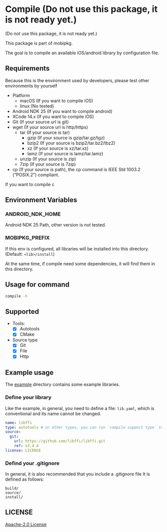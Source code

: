 # Compile (Do not use this package, it is not ready yet.)

(Do not use this package, it is not ready yet.)

This package is part of mobipkg.

The goal is to compile an available iOS/android library by configuration file.

## Requirements

Because this is the environment used by developers, please test other environments by yourself

- Platform
  - macOS (If you want to compile iOS)
  - linux (No tested)
- Android NDK 25 (If you want to compile android)
- XCode 14.x (If you want to compile iOS)
- Git (If your source url is git)
- wget (If your source url is http/https)
  - tar (If your source is tar)
    - gzip (If your source is gzip/tar.gz/tgz)
    - bzip2 (If your source is bzip2/tar.bz2/tbz2)
    - xz (If your source is xz/tar.xz)
    - lamz (If your source is lamz/tar.lamz)
  - unzip (If your source is zip)
  - 7zip (If your source is 7zip)
- cp (If your source is path), the cp command is IEEE Std 1003.2 (“POSIX.2”) compliant.

If you want to compile c

## Environment Variables

### ANDROID_NDK_HOME

Android NDK 25 Path, other version is not tested.

### MOBIPKG_PREFIX

If this env is configured, all libraries will be installed into this directory. (Default: `<lib>/install`)

At the same time, if compile need some dependencies, it will find them in this directory.

## Usage for command

```bash
compile -h
```

## Supported

- Tools:
  - [x] Autotools
  - [x] CMake

- Source type
  - [x] Git
  - [x] File
  - [x] Http

## Example usage

The [example](https://github.com/mobipkg/compile/tree/main/example) directory contains some example libraries.

### Define your library

Like the example, in general, you need to define a file: `lib.yaml`, which is conventional and its name cannot be changed.

```yaml
name: libffi
type: autotools # or other types, you can run `compile support type` to see all types
source:
  git: 
    url: https://github.com/libffi/libffi.git
    ref: v3.4.4
license: LICENSE
```

### Defind your .gitignore

In general, it is also recommended that you include a .gitignore file
It is defined as follows:

```gitignore
build/
source/
install/
```

## LICENSE

[Apache-2.0 License](LICENSE)
